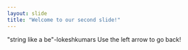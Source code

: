 ```yaml
---
layout: slide
title: "Welcome to our second slide!"
---
```

"string like a be"-lokeshkumars
Use the left arrow to go back!
